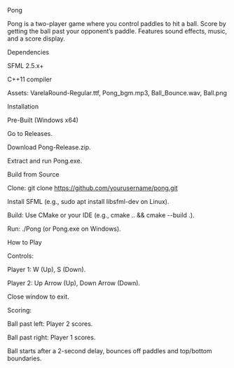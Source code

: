 Pong

Pong is a two-player game where you control paddles to hit a ball. Score by getting the ball past your opponent’s paddle. Features sound effects, music, and a score display.

Dependencies





SFML 2.5.x+



C++11 compiler



Assets: VarelaRound-Regular.ttf, Pong_bgm.mp3, Ball_Bounce.wav, Ball.png

Installation

Pre-Built (Windows x64)





Go to Releases.



Download Pong-Release.zip.



Extract and run Pong.exe.

Build from Source





Clone: git clone https://github.com/yourusername/pong.git



Install SFML (e.g., sudo apt install libsfml-dev on Linux).



Build: Use CMake or your IDE (e.g., cmake .. && cmake --build .).



Run: ./Pong (or Pong.exe on Windows).

How to Play





Controls:





Player 1: W (Up), S (Down).



Player 2: Up Arrow (Up), Down Arrow (Down).



Close window to exit.



Scoring:





Ball past left: Player 2 scores.



Ball past right: Player 1 scores.



Ball starts after a 2-second delay, bounces off paddles and top/bottom boundaries.
